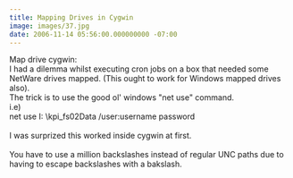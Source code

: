 ```yaml
---
title: Mapping Drives in Cygwin
image: images/37.jpg
date: 2006-11-14 05:56:00.000000000 -07:00
---
```

Map drive cygwin:<br />I had a dilemma whilst executing cron jobs on a box that needed some NetWare drives mapped.  (This ought to work for Windows mapped drives also).<br />The trick is to use the good ol' windows "net use" command.<br />i.e)<br />net use I: \kpi_fs02Data /user:username password<br /><br />I was surprized this worked inside cygwin at first.<br /><br />You have to use a million backslashes instead of regular UNC paths due to having to escape backslashes with a bakslash.
